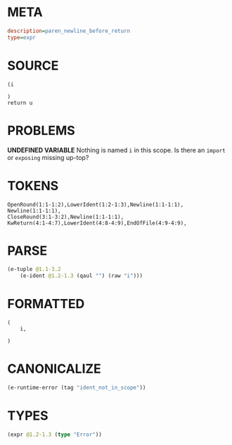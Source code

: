 # META
~~~ini
description=paren_newline_before_return
type=expr
~~~
# SOURCE
~~~roc
(i

)
return u
~~~
# PROBLEMS
**UNDEFINED VARIABLE**
Nothing is named `i` in this scope.
Is there an `import` or `exposing` missing up-top?

# TOKENS
~~~zig
OpenRound(1:1-1:2),LowerIdent(1:2-1:3),Newline(1:1-1:1),
Newline(1:1-1:1),
CloseRound(3:1-3:2),Newline(1:1-1:1),
KwReturn(4:1-4:7),LowerIdent(4:8-4:9),EndOfFile(4:9-4:9),
~~~
# PARSE
~~~clojure
(e-tuple @1.1-3.2
	(e-ident @1.2-1.3 (qaul "") (raw "i")))
~~~
# FORMATTED
~~~roc
(
	i,

)
~~~
# CANONICALIZE
~~~clojure
(e-runtime-error (tag "ident_not_in_scope"))
~~~
# TYPES
~~~clojure
(expr @1.2-1.3 (type "Error"))
~~~
